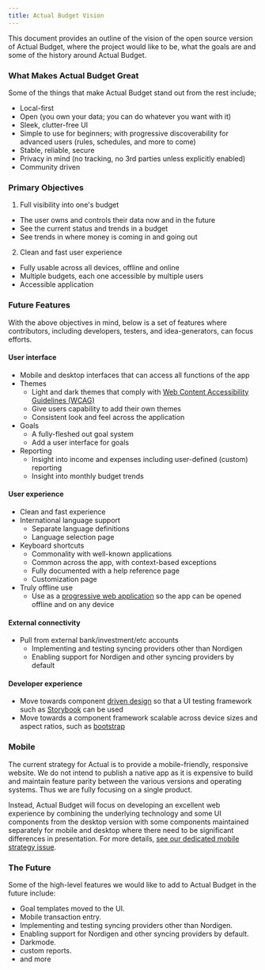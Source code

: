 ```yaml
---
title: Actual Budget Vision
---
```


This document provides an outline of the vision of the open source version of Actual Budget, where the project would like to be, what the goals are and some of the history around Actual Budget. 

### What Makes Actual Budget Great

Some of the things that make Actual Budget stand out from the rest include;

* Local-first
* Open (you own your data; you can do whatever you want with it)
* Sleek, clutter-free UI
* Simple to use for beginners; with progressive discoverability for advanced users (rules, schedules, and more to come)
* Stable, reliable, secure
* Privacy in mind (no tracking, no 3rd parties unless explicitly enabled)
* Community driven

### Primary Objectives

1. Full visibility into one's budget
  * The user owns and controls their data now and in the future
  * See the current status and trends in a budget
  * See trends in where money is coming in and going out

2. Clean and fast user experience
  * Fully usable across all devices, offline and online
  * Multiple budgets, each one accessible by multiple users
  * Accessible application

### Future Features
With the above objectives in mind, below is a set of features where contributors, including developers, testers, and idea-generators, can focus efforts.

#### User interface

* Mobile and desktop interfaces that can access all functions of the app
* Themes
  * Light and dark themes that comply with [Web Content Accessibility Guidelines (WCAG)](https://www.w3.org/WAI/standards-guidelines/wcag/)
  * Give users capability to add their own themes
  * Consistent look and feel across the application
* Goals
  * A fully-fleshed out goal system
  * Add a user interface for goals
* Reporting
  * Insight into income and expenses including user-defined (custom) reporting
  * Insight into monthly budget trends

#### User experience

* Clean and fast experience
* International language support
  * Separate language definitions
  * Language selection page
* Keyboard shortcuts
  * Commonality with well-known applications
  * Common across the app, with context-based exceptions
  * Fully documented with a help reference page
  * Customization page
* Truly offline use
  * Use as a [progressive web application](https://blog.logrocket.com/building-pwa-react/) so the app can be opened offline and on any device

#### External connectivity

* Pull from external bank/investment/etc accounts
  * Implementing and testing syncing providers other than Nordigen
  * Enabling support for Nordigen and other syncing providers by default

#### Developer experience

* Move towards component [driven design](https://www.componentdriven.org/) so that a UI testing framework such as [Storybook](https://storybook.js.org/) can be used
* Move towards a component framework scalable across device sizes and aspect ratios, such as [bootstrap](https://getbootstrap.com/)

### Mobile

The current strategy for Actual is to provide a mobile-friendly, responsive website. We do not intend to publish a native app as it is expensive to build and maintain feature parity between the various versions and operating systems. Thus we are fully focusing on a single product.

Instead, Actual Budget will focus on developing an excellent web experience by combining the underlying technology and some UI components from the desktop version with some components maintained separately for mobile and desktop where there need to be significant differences in presentation. For more details, [see our dedicated mobile strategy issue](https://github.com/actualbudget/actual/issues/804).

### The Future

Some of the high-level features we would like to add to Actual Budget in the future include:

* Goal templates moved to the UI.
* Mobile transaction entry.
* Implementing and testing syncing providers other than Nordigen.
* Enabling support for Nordigen and other syncing providers by default.
* Darkmode.
* custom reports.
* and more